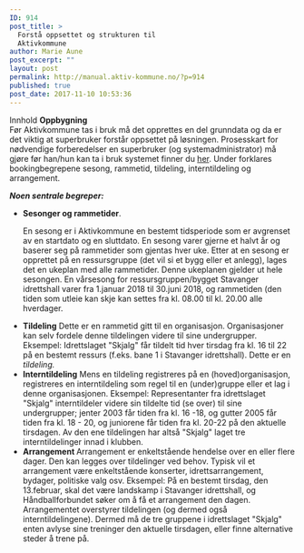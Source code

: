 ```yaml
---
ID: 914
post_title: >
  Forstå oppsettet og strukturen til
  Aktivkommune
author: Marie Aune
post_excerpt: ""
layout: post
permalink: http://manual.aktiv-kommune.no/?p=914
published: true
post_date: 2017-11-10 10:53:36
---
```

Innhold
<strong>Oppbygning </strong>	 	
Før Aktivkommune tas i bruk må det opprettes en del grunndata og da er det viktig at superbruker forstår oppsettet på løsningen. Prosesskart for nødvendige forberedelser en superbruker (og systemadministrator) må gjøre før han/hun kan ta i bruk systemet finner du <a href="http://manual.aktiv-kommune.no/wp-content/uploads/2018/01/Aktivkommune-prosesskart-for-nødvendige-forberedelser-for-systemadministrator-før-oppstart-PDF-3.pdf">her</a>. Under forklares bookingbegrepene sesong, rammetid, tildeling, interntildeling og arrangement.	 	

<strong><em>Noen sentrale begreper: </em></strong>
<ul>
<li><strong>Sesonger og rammetider</strong>. 
 
En sesong er i Aktivkommune en bestemt tidsperiode som er avgrenset av en startdato og en sluttdato. En sesong varer gjerne et halvt år og baserer seg på rammetider som gjentas hver uke. Etter at en sesong er opprettet på en ressursgruppe (det vil si et bygg eller et anlegg), lages det en ukeplan med alle rammetider. Denne ukeplanen gjelder ut hele sesongen. En vårsesong for ressursgruppen/bygget Stavanger idrettshall varer fra 1.januar 2018 til 30.juni 2018, og rammetiden (den tiden som utleie kan skje kan settes fra kl. 08.00 til kl. 20.00 alle hverdager.</li>

<li><strong>Tildeling</strong>
Dette er en rammetid gitt til en organisasjon. Organisasjoner kan selv fordele denne tildelingen videre til sine undergrupper. Eksempel: Idrettslaget "Skjalg" får tildelt tid hver tirsdag fra kl. 16 til 22 på en bestemt ressurs (f.eks. bane 1 i Stavanger idrettshall). Dette er en <em>tildeling.</em></li>

<li><strong>Interntildeling</strong>
Mens en tildeling registreres på en (hoved)organisasjon, registreres en interntildeling som regel til en (under)gruppe eller et lag i denne organisasjonen. Eksempel: Representanter fra idrettslaget "Skjalg" interntildeler videre sin tildelte tid (se over) til sine undergrupper; jenter 2003 får tiden fra kl. 16 -18, og gutter 2005 får tiden fra kl. 18 - 20, og juniorene får tiden fra kl. 20-22 på den aktuelle tirsdagen. Av den ene tildelingen har altså "Skjalg" laget tre interntildelinger innad i klubben.</li>

<li><strong>Arrangement </strong>
Arrangement er enkeltstående hendelse over en eller flere dager. Den kan legges over tildelinger ved behov. Typisk vil et arrangement være enkeltstående konserter, idrettsarrangement, bydager, politiske valg osv. Eksempel: På en bestemt tirsdag, den 13.februar, skal det være landskamp i Stavanger idrettshall, og Håndballforbundet søker om å få et arrangement den dagen. Arrangementet overstyrer tildelingen (og dermed også interntildelingene). Dermed må de tre gruppene i idrettslaget "Skjalg" enten avlyse sine treninger den aktuelle tirsdagen, eller finne alternative steder å trene på.</li>

</ul>
&nbsp;
